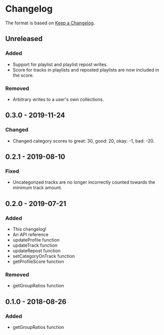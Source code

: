 # Changelog
The format is based on [Keep a Changelog](https://keepachangelog.com/en/1.0.0/).

## Unreleased
### Added
- Support for playlist and playlist repost writes.
- Score for tracks in playlists and reposted playlists are now included in the score.

### Removed
- Arbitrary writes to a user's own collections.

## 0.3.0 - 2019-11-24
### Changed
- Changed category scores to great: 30, good: 20, okay: -1, bad: -20.

## 0.2.1 - 2019-08-10
### Fixed
- Uncategorized tracks are no longer incorrectly counted towards the minimum track amount.

## 0.2.0 - 2019-07-21
### Added
- This changelog!
- An API reference
- updateProfile function
- updateTrack function
- updateRepost function
- setCategoryOnTrack function
- getProfileScore function

### Removed
- getGroupRatios function

## 0.1.0 - 2018-08-26
### Added
- getGroupRatios function

